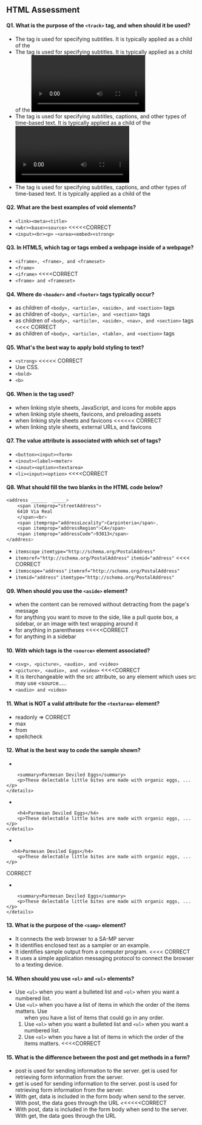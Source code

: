 HTML Assessment
---------------------

#### Q1. What is the purpose of the `<track>` tag, and when should it be used?
- The <track> tag is used for specifying subtitles. It is typically applied as a child of the <audio> and <video> tags.
- The <track> tag is used for specifying subtitles. It is typically applied as a child of the <video> tag.
- The <track> tag is used for specifying subtitles, captions, and other types of time-based text. It is typically applied as a child of the <video> tag.
- The <track> tag is used for specifying subtitles, captions, and other types of time-based text. It is typically applied as a child of the <audio> and <video> tag. <<<< CORRECT

#### Q2. What are the best examples of void elements?
- `<link><meta><title>`
- `<wbr><base><source>` <<<<<CORRECT
- `<input><br><p>`
-`<area><embed><strong>`

#### Q3. In HTML5, which tag or tags embed a webpage inside of a webpage?
- `<iframe>, <frame>, and <frameset>`
- `<frame>`
- `<iframe>` <<<<CORRECT
- `<frame> and <frameset>`

#### Q4. Where do `<header>` and `<footer>` tags typically occur?
- as children of `<body>, <article>, <aside>, and <section>` tags
- as children of `<body>, <article>, and <section>` tags
- as children of `<body>, <article>, <aside>, <nav>, and <section>` tags <<<< CORRECT
- as children of `<body>, <article>, <table>, and <section>` tags

#### Q5. What's the best way to apply bold styling to text?
- `<strong>` <<<<< CORRECT
- Use CSS.
- `<bold>`
- `<b>`

#### Q6. When is the <link> tag used?
- when linking style sheets, JavaScript, and icons for mobile apps
- when linking style sheets, favicons, and preloading assets
- when linking style sheets and favicons <<<<<< CORRECT
- when linking style sheets, external URLs, and favicons

#### Q7. The value attribute is associated with which set of tags?
- `<button><input><form>`
- `<inout><label><meter>`
- `<inout><option><textarea>`
- `<li><input><option>` <<<<CORRECT
  
#### Q8. What should fill the two blanks in the HTML code below?
```css
<address ______  _____>
    <span itemprop="streetAddress">
    6410 Via Real
    </span><br>
    <span itemprop="addressLocality">Carpinteria</span>,
    <span itemprop="addressRegion">CA</span>
    <span itemprop="addressCode">93013</span>
</address>
```
- 
  `itemscope`
  `itemtype="http://schema.org/PostalAddress"`
- 
  `itemsref="http://schema.org/PostalAddress"`
  `itemid="address"` <<<< CORRECT
- 
  `itemscope="address"`
  `itemref="http://schema.org/PostalAddress"`
- 
  `itemid="address"`
  `itemtype="http://schema.org/PostalAddress"`

#### Q9. When should you use the `<aside>` element?
- when the content can be removed without detracting from the page's message
- for anything you want to move to the side, like a pull quote box, a sidebar, or an image with text wrapping around it
- for anything in parentheses <<<<<CORRECT
- for anything in a sidebar

#### 10. With which tags is the `<source>` element associated?
- `<svg>, <picture>, <audio>, and <video>`
- `<picture>, <audio>, and <video>` <<<<CORRECT
- It is iterchangeable with the src attribute, so any element which uses src may use <source..... 
- `<audio> and <video>`

#### 11. What is NOT a valid attribute for the `<textarea>` element?
- readonly => CORRECT
- max
- from 
- spellcheck

#### 12. What is the best way to code the sample shown?
-
```<details open>
    <summary>Parmesan Deviled Eggs</summary>
    <p>These delectable little bites are made with organic eggs, ...</p>
</details>
```
- 
```<details>
    <h4>Parmesan Deviled Eggs</h4>
    <p>These delectable little bites are made with organic eggs, ...</p>
</details>
```

- 
```
  <h4>Parmesan Deviled Eggs</h4>
    <p>These delectable little bites are made with organic eggs, ...</p>
```
CORRECT

- 
```<details>
    <summary>Parmesan Deviled Eggs</summary>
    <p>These delectable little bites are made with organic eggs, ...</p>
</details>
```

#### 13. What is the purpose of the `<samp>` element?
- It connects the web browser to a SA-MP server
- It identifies enclosed text as a sampler or an example.
- It identifies sample output from a computer program. <<<< CORRECT
- It uses a simple application messaging protocol to connect the browser to a texting device.

#### 14. When should you use `<ol>` and `<ul>` elements?
- Use `<ul>` when you want a bulleted list and `<ol>` when you want a numbered list.
- Use `<ul>` when you have a list of items in which the order of the items matters. Use <ol> when you have a list of items that
could go in any order.
- Use `<ol>` when you want a bulleted list and `<ul>` when you want a numbered list.
- Use `<ol>` when you have a list of items in which the order of the items matters. <<<<CORRECT

#### 15. What is the difference between the post and get methods in a form?
- post is used for sending information to the server. get is used for retrieving form information from the server.
- get is used for sending information to the server. post is used for retrieving form information from the server.
- With get, data is included in the form body when send to the server. With post, the data goes through the URL <<<<<<CORRECT
- With post, data is included in the form body when send to the server. With get, the data goes through the URL
